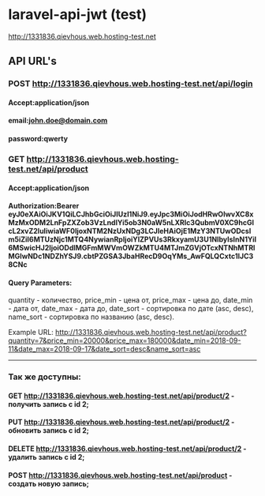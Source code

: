 # laravel-api-jwt (test)
http://1331836.qievhous.web.hosting-test.net

## API URL's

### POST http://1331836.qievhous.web.hosting-test.net/api/login
#### Accept:application/json

#### email:john.doe@domain.com
#### password:qwerty


### GET http://1331836.qievhous.web.hosting-test.net/api/product
#### Accept:application/json

#### Authorization:Bearer eyJ0eXAiOiJKV1QiLCJhbGciOiJIUzI1NiJ9.eyJpc3MiOiJodHRwOlwvXC8xMzMxODM2LnFpZXZob3VzLndlYi5ob3N0aW5nLXRlc3QubmV0XC9hcGlcL2xvZ2luIiwiaWF0IjoxNTM2NzUxNDg3LCJleHAiOjE1MzY3NTUwODcsIm5iZiI6MTUzNjc1MTQ4NywianRpIjoiYlZPVUs3RkxyamU3U1NIbyIsInN1YiI6MSwicHJ2IjoiODdlMGFmMWVmOWZkMTU4MTJmZGVjOTcxNTNhMTRlMGIwNDc1NDZhYSJ9.cbtPZGSA3JbaHRecD9OqYMs_AwFQLQCxtc1lJC38CNc

#### Query Parameters:

quantity - количество,
price_min - цена от,
price_max - цена до,
date_min - дата от,
date_max - дата до,
date_sort - сортировка по дате (asc, desc),
name_sort - сортировка по названию (asc, desc).

Example URL: http://1331836.qievhous.web.hosting-test.net/api/product?quantity=7&price_min=20000&price_max=180000&date_min=2018-09-11&date_max=2018-09-17&date_sort=desc&name_sort=asc

_________________________________
### Так же доступны:
#### GET http://1331836.qievhous.web.hosting-test.net/api/product/2 - получить запись с id 2;
#### PUT http://1331836.qievhous.web.hosting-test.net/api/product/2 - обновить запись с id 2;
#### DELETE http://1331836.qievhous.web.hosting-test.net/api/product/2 - удалить запись с id 2;
#### POST http://1331836.qievhous.web.hosting-test.net/api/product - создать новую запись;
